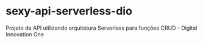 # sexy-api-serverless-dio
Projeto de API utilizando arquitetura Serverless para funções CRUD - Digital Innovation One
